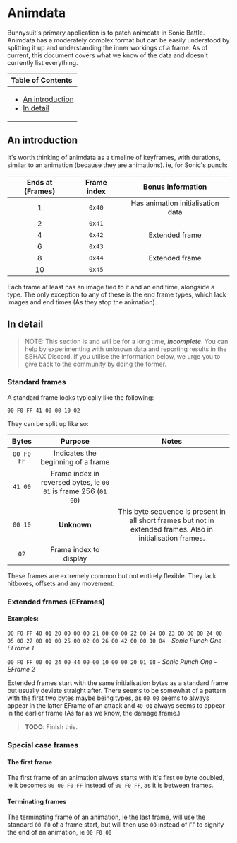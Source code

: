 # Animdata

Bunnysuit's primary application is to patch animdata in Sonic Battle. Animdata has a moderately complex format but can be easily understood by splitting it up and understanding the inner workings of a frame. As of current, this document covers what we know of the data and doesn't currently list everything.

| Table of Contents |
|:------------------|
| <div><ul> <li> <a href="#An-introduction">An introduction</a> </li> <li> <a href="#In-detail">In detail</a> </li> </ul></div> |

## An introduction

It's worth thinking of animdata as a timeline of keyframes, with durations, similar to an animation (because they are animations). ie, for Sonic's punch:

| Ends at (Frames) | Frame index | Bonus information |
|:-------:|:-----------:|:-----------------:|
| 1 | ``0x40`` | Has animation initialisation data |
| 2 | ``0x41``
| 4 | ``0x42`` | Extended frame
| 6 | ``0x43``
| 8 | ``0x44`` | Extended frame
| 10 | ``0x45``

Each frame at least has an image tied to it and an end time, alongside a type. The only exception to any of these is the end frame types, which lack images and end times (As they stop the animation).

## In detail

> NOTE: This section is and will be for a long time, ***incomplete***. You can help by experimenting with unknown data and reporting results in the SBHAX Discord. If you utilise the information below, we urge you to give back to the community by doing the former.

### Standard frames

A standard frame looks typically like the following:

``00 F0 FF 41 00 00 10 02``

They can be split up like so:

| Bytes | Purpose | Notes |
|:-----:|:-------:|:-----:|
| ``00 F0 FF`` | Indicates the beginning of a frame | 
| ``41 00`` | Frame index in reversed bytes, ie ``00 01`` is frame 256 (``01 00``)
| ``00 10`` | **Unknown** | This byte sequence is present in all short frames but not in extended frames. Also in initialisation frames.
| ``02`` | Frame index to display

These frames are extremely common but not entirely flexible. They lack hitboxes, offsets and any movement.

### Extended frames (EFrames)

#### Examples:

``00 F0 FF 40 01 20 00 00 00 21 00 00 00 22 00 24 00 23 00 D0 00 24 00 05 00 27 00 01 00 25 00 02 00 26 00 42 00 00 10 04`` - *Sonic Punch One - EFrame 1*

``00 F0 FF 00 00 24 00 44 00 00 10 00 00 20 01 08`` - *Sonic Punch One - EFrame 2*

Extended frames start with the same initialisation bytes as a standard frame but usually deviate straight after. There seems to be somewhat of a pattern with the first two bytes maybe being types, as ``00 00`` seems to always appear in the latter EFrame of an attack and ``40 01`` always seems to appear in the earlier frame (As far as we know, the damage frame.)

> **TODO**: Finish this.

### Special case frames

#### The first frame

The first frame of an animation always starts with it's first ``00`` byte doubled, ie it becomes ``00 00 F0 FF`` instead of ``00 F0 FF``, as it is between frames.

#### Terminating frames

The terminating frame of an animation, ie the last frame, will use the standard ``00 F0`` of a frame start, but will then use ``00`` instead of ``FF`` to signify the end of an animation, ie ``00 F0 00``
